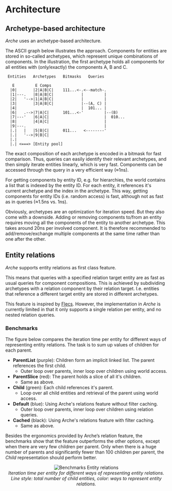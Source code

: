 # Architecture

## Archetype-based architecture

*Arche* uses an archetype-based architecture.

The ASCII graph below illustrates the approach.
Components for entities are stored in so-called archetypes, which represent unique combinations of components.
In the illustration, the first archetype holds all components for all entities with (only/exactly) the components A, B and C.

```text
 Entities   Archetypes   Bitmasks   Queries

   E         E Comps
  |0|       |2|A|B|C|    111...<-.<--match-.
  |1|---.   |8|A|B|C|            |         |
  |2|   '-->|1|A|B|C|            |         |
  |3|       |3|A|B|C|            |--(A, C) |
  |4|                            |  101... |
  |6|   .-->|7|A|C|      101...<-'         |--(B)
  |7|---'   |6|A|C|                        |  010...
  |8|       |4|A|C|                        |
  |9|---.                                  |
  |.|   |   |5|B|C|      011...   <--------'
  |.|   '-->|9|B|C|
  |.|
  |.| <===> [Entity pool]
```

The exact composition of each archetype is encoded in a bitmask for fast comparison.
Thus, queries can easily identify their relevant archetypes, and then simply iterate entities linearly, which is very fast. Components can be accessed through the query in a very efficient way (&approx;1ns).

For getting components by entity ID, e.g. for hierarchies, the world contains a list that is indexed by the entity ID. For each entity, it references it's current archetype and the index in the archetype. This way, getting components for entity IDs (i.e. random access) is fast, although not as fast as in queries (≈1.5ns vs. 1ns).

Obviously, archetypes are an optimization for iteration speed.
But they also come with a downside. Adding or removing components to/from an entity requires moving all the components of the entity to another archetype.
This takes around 20ns per involved component.
It is therefore recommended to add/remove/exchange multiple components at the same time rather than one after the other.

## Entity relations

*Arche* supports entity relations as first class feature.

This means that queries with a specified relation target entity are as fast as usual queries for component compositions.
This is achieved by subdividing archetypes with a relation component by their relation target. I.e. entities that reference a different target entity are stored in different archetypes.

This feature is inspired by [Flecs](https://github.com/SanderMertens/flecs).
However, the implementation in *Arche* is currently limited in that it only supports a single relation per entity, and no nested relation queries.

### Benchmarks

The figure below compares the iteration time per entity for different ways of representing entity relations.
The task is to sum up values of children for each parent.

* **ParentList** (purple): Children form an implicit linked list. The parent references the first child.
  * Outer loop over parents, inner loop over children using world access.
* **ParentSlice** (red): The parent holds a slice of all it's children.
  * Same as above.
* **Child** (green): Each child references it's parent.
  * Loop over all child entities and retrieval of the parent using world access.
* **Default** (blue): Using Arche's relations feature without filter caching.
  * Outer loop over parents, inner loop over children using relation queries.
* **Cached** (black): Using Arche's relations feature with filter caching.
  * Same as above.

Besides the ergonomics provided by Arche’s relation feature,
the benchmarks show that the feature outperforms the other options, except when there are very few children per parent.
Only when there is a huge number of parents and significantly fewer than 100 children per parent,
the *Child* representation should perform better.

<div align="center" width="100%">

![Benchmarks Entity relations](https://github.com/mlange-42/arche/assets/44003176/c30414bd-def3-43b3-be14-a4bf7fe0e812)  
*Iteration time per entity for different ways of representing entity relations. Line style: total number of child entities, color: ways to represent entity relations.*
</div>
